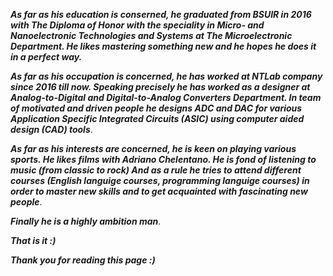   **_As far as his education is conserned, he graduated from BSUIR in 2016 with The Diploma of Honor with the speciality in Micro- and Nanoelectronic Technologies and Systems at The Microelectronic Department. He likes mastering something new and he hopes he does it in a perfect way._**
  
  **_As far as his occupation is concerned, he has worked at NTLab company since 2016 till now. Speaking precisely he has worked as a designer at Analog-to-Digital and Digital-to-Analog Converters Department. In team of motivated and driven people he designs ADC and DAC for various Application Specific Integrated Circuits (ASIC) using computer aided design (CAD) tools_**.
  
  **_As far as his interests are concerned, he is keen on playing various sports. He likes films with Adriano Chelentano. He is fond of listening to music (from classic to rock) And as a rule he tries to attend different courses (English languige courses, programming languige courses) in order to master new skills and to get acquainted with fascinating new people_**. 
  
  **_Finally he is a highly ambition man_**.
  
  **_That is it :)_**
  
  **_Thank you for reading this page :)_**

